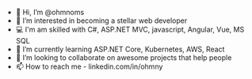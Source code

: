 - 👋 Hi, I’m @ohmnoms
- 👀 I’m interested in becoming a stellar web developer
- 💻 I'm am skilled with C#, ASP.NET MVC, javascript, Angular, Vue, MS SQL
- 🌱 I’m currently learning ASP.NET Core, Kubernetes, AWS, React
- 💞️ I’m looking to collaborate on awesome projects that help people
- 📫 How to reach me - linkedin.com/in/ohmny

<!---
ohmnoms/ohmnoms is a ✨ special ✨ repository because its `README.md` (this file) appears on your GitHub profile.
You can click the Preview link to take a look at your changes.
--->
